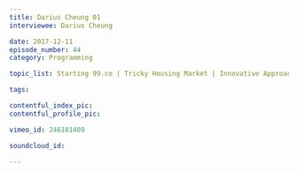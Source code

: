 ```yaml
---
title: Darius Cheung 01
interviewee: Darius Cheung

date: 2017-12-11
episode_number: 44
category: Programming

topic_list: Starting 99.co | Tricky Housing Market | Innovative Approach | Established Enemies

tags:

contentful_index_pic:
contentful_profile_pic:

vimeo_id: 246181409

soundcloud_id:

---
```

